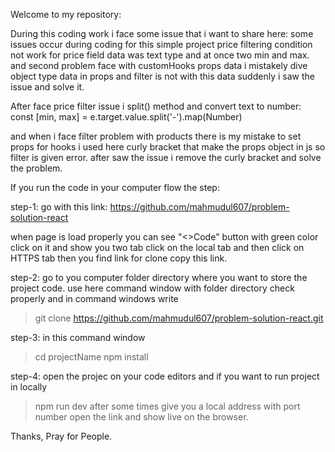 Welcome to my repository:

During this coding work i face some issue that i want to share here:
some issues occur during coding for this simple project price filtering condition not work for price field data was text type and at once two min and max. and second problem face with customHooks props data i mistakely dive object type data in props and filter is not with this data suddenly i saw the issue and solve it.

After face price filter issue i split() method and convert text to number:
const [min, max] = e.target.value.split('-').map(Number)

and when i face filter problem with products there is my mistake to set props for hooks i used here curly bracket that make the props object in js so filter is given error. after saw the issue i remove the curly bracket and solve the problem.


If you run the code in your computer flow the step:

step-1:
go with this link:
https://github.com/mahmudul607/problem-solution-react

when page is load properly you can see "<>Code" button with green color 
click on it and show you two tab 
click on the local tab 
and then click on HTTPS tab
then you find link for clone copy this link.

step-2:
go to you computer folder directory where you want to store the project code. use here command window with folder directory check properly and in command windows write 
>git clone https://github.com/mahmudul607/problem-solution-react.git

step-3:
in this command window 
>cd projectName
>npm install

step-4:
open the projec on your code editors
and if you want to run project in locally
>npm run dev
after some times give you a local address with port number open the link and show live on the browser.
>


Thanks, Pray for People.
 

